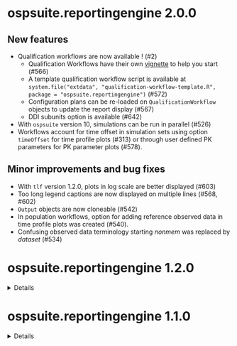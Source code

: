 # ospsuite.reportingengine 2.0.0

## New features

- Qualification workflows are now available ! (#2)
  - Qualification Workflows have their own [vignette](https://www.open-systems-pharmacology.org/OSPSuite.ReportingEngine/articles/qualification-workflow.html) to help you start (#566)
  - A template qualification workflow script is available at `system.file("extdata", "qualification-workflow-template.R", package = "ospsuite.reportingengine")` (#572)
  - Configuration plans can be re-loaded on `QualificationWorkflow` objects to update the report display (#567)
  - DDI subunits option is available (#642)
- With `ospsuite` version 10, simulations can be run in parallel (#526)
- Workflows account for time offset in simulation sets using option `timeOffset` for time profile plots (#313) or through user defined PK parameters for PK parameter plots (#578).

## Minor improvements and bug fixes

- With `tlf` version 1.2.0, plots in log scale are better displayed (#603)
- Too long legend captions are now displayed on multiple lines (#568, #602)
- `Output` objects are now cloneable (#542)
- In population workflows, option for adding reference observed data in time profile plots was created (#540).
- Confusing observed data terminology starting _nonmem_ was replaced by _dataset_ (#534)

# ospsuite.reportingengine 1.2.0

<details>

## New features

- Descriptor of simulation sets is now available and can be defined in Excel template (#445) as well as using the function `setSimulationDescriptor` (#423).
- Each task property `settings` is now an R6 object (#396). This allows users to have an easy and direct access to setting properties.
- Posibility to read time and measurement units from nonmem columns (#414)

## Minor improvements and bug fixes

- Calculation of time profile residuals can use **Linear** or **Logarithmic** scale (#395).
- Units for observed data is appropriately taken into account within dictionary (#414).
- Settings for number format within reports are now available (#424).
  They can be updated in global settings using `setDefaultNumericFormat` or within specific tasks through their `settings` property.
- The `settings` property for task `plotTimeProfilesAndResiduals` include
- Application Ranges can be switched on/off from SimulationSet objects regarding simulations with multiple administrations (#419)
- Population workflows: captions for tables (PK parameters) missing (#421)
- Population workflows: units for tables (PK parameters) missing (#422)
- Population/RatioComparison: box-Whisker Ratio plots (#425)

</details>

# ospsuite.reportingengine 1.1.0

<details>

## New features

- `createWorkflowFromExcelInput` writes a commented workflow script ready to run based on Excel input file (#25).
  An Excel input file template is available at `system.file("extdata", "WorkflowInput.xlsx", package = "ospsuite.reportingengine")`

```r
excelFile <- system.file("extdata", "WorkflowInput.xlsx", package = "ospsuite.reportingengine")
workflowFile <- createWorkflowFromExcelInput(excelFile)
```

- `setWorkflowParameterDisplayPathsFromFile` overwrites display path names for simulation parameters in workflow `plotDemography` and `plotPKParameters` tasks (#399).
  The input needs to be a csv file with `parameter` and `displayPath` in its header.

## Minor improvements and bug fixes

- Default `settings` in workflow `plotDemography` and `plotPKParameters` tasks improved the binning (#383).
- `bins` and `stairstep` are now included in `settings` options of workflow `plotDemography` and `plotPKParameters` tasks (#383).

</details>
